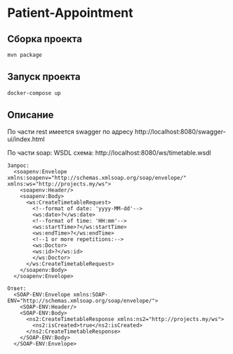 # Patient-Appointment

## Сборка проекта
```sh
mvn package
```

## Запуск проекта
```sh
docker-compose up
```

## Описание
По части rest имеется swagger по адресу http://localhost:8080/swagger-ui/index.html

По части soap:
    WSDL схема: http://localhost:8080/ws/timetable.wsdl
    
    Запрос:
      <soapenv:Envelope xmlns:soapenv="http://schemas.xmlsoap.org/soap/envelope/" xmlns:ws="http://projects.my/ws">
        <soapenv:Header/>
        <soapenv:Body>
          <ws:CreateTimetableRequest>
            <!--format of date: 'yyyy-MM-dd'-->
            <ws:date>?</ws:date>
            <!--format of time: 'HH:mm'-->
            <ws:startTime>?</ws:startTime>
            <ws:endTime>?</ws:endTime>
            <!--1 or more repetitions:-->
            <ws:Doctor>
            <ws:id>?</ws:id>
            </ws:Doctor>
          </ws:CreateTimetableRequest>
        </soapenv:Body>
      </soapenv:Envelope>

    Ответ:
      <SOAP-ENV:Envelope xmlns:SOAP-ENV="http://schemas.xmlsoap.org/soap/envelope/">
        <SOAP-ENV:Header/>
        <SOAP-ENV:Body>
          <ns2:CreateTimetableResponse xmlns:ns2="http://projects.my/ws">
            <ns2:isCreated>true</ns2:isCreated>
          </ns2:CreateTimetableResponse>
        </SOAP-ENV:Body>
      </SOAP-ENV:Envelope>
